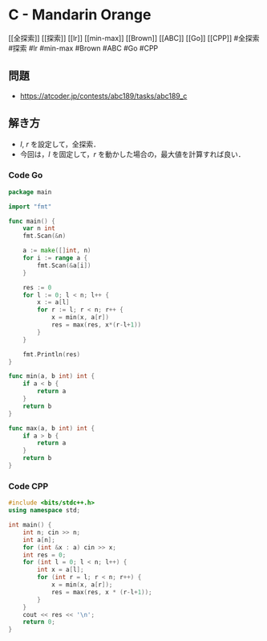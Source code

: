 # C - Mandarin Orange
[[全探索]] [[探索]] [[lr]] [[min-max]] [[Brown]] [[ABC]] [[Go]] [[CPP]]
#全探索 #探索 #lr #min-max #Brown #ABC #Go #CPP 

## 問題
- https://atcoder.jp/contests/abc189/tasks/abc189_c

## 解き方
- $l,\ r$ を設定して，全探索．
- 今回は，$l$ を固定して，$r$ を動かした場合の，最大値を計算すれば良い．

### Code Go
```go
package main

import "fmt"

func main() {
	var n int
	fmt.Scan(&n)

	a := make([]int, n)
	for i := range a {
		fmt.Scan(&a[i])
	}

	res := 0
	for l := 0; l < n; l++ {
		x := a[l]
		for r := l; r < n; r++ {
			x = min(x, a[r])
			res = max(res, x*(r-l+1))
		}
	}

	fmt.Println(res)
}

func min(a, b int) int {
	if a < b {
		return a
	}
	return b
}

func max(a, b int) int {
	if a > b {
		return a
	}
	return b
}
```

### Code CPP
```c++
#include <bits/stdc++.h>
using namespace std;

int main() {
	int n; cin >> n;
	int a[n];
	for (int &x : a) cin >> x;
	int res = 0;
	for (int l = 0; l < n; l++) {
		int x = a[l];
		for (int r = l; r < n; r++) {
			x = min(x, a[r]);
			res = max(res, x * (r-l+1));
		}
	}
	cout << res << '\n';
	return 0;
}
```